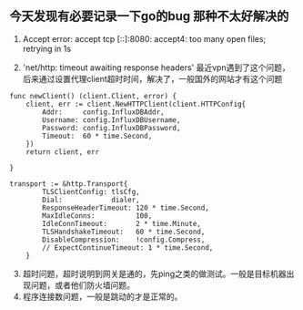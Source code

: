 ## 今天发现有必要记录一下go的bug 那种不太好解决的

1.  Accept error: accept tcp [::]:8080: accept4: too many open files; retrying in 1s

2. 'net/http: timeout awaiting response headers' 最近vpn遇到了这个问题，后来通过设置代理client超时时间，解决了，一般国外的网站才有这个问题
```
func newClient() (client.Client, error) {
	client, err := client.NewHTTPClient(client.HTTPConfig{
		Addr:     config.InfluxDBAddr,
		Username: config.InfluxDBUsername,
		Password: config.InfluxDBPassword,
		Timeout:  60 * time.Second,
	})
	return client, err

}

transport := &http.Transport{
		TLSClientConfig: tlsCfg,
		Dial:            dialer,
		ResponseHeaderTimeout: 120 * time.Second,
		MaxIdleConns:          100,
		IdleConnTimeout:       2 * time.Minute,
		TLSHandshakeTimeout:   60 * time.Second,
		DisableCompression:    !config.Compress,
		// ExpectContinueTimeout: 1 * time.Second,
	}
```
3. 超时问题，超时说明到网关是通的，先ping之类的做测试。一般是目标机器出现问题，或者他们防火墙问题。
4. 程序连接数问题，一般是跳动的才是正常的。
